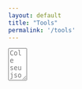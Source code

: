 ```yaml
---
layout: default
title: "Tools"
permalink: '/tools'
---
```

<script src="https://ajax.googleapis.com/ajax/libs/jquery/3.5.1/jquery.min.js"></script>
<script src="{{ base.url | prepend: site.url }}/assets/libs/jsonlint.js"></script>

<textarea id="jsonText" name="jsonText"
          rows="4" cols="2" placeholder="Cole seu json aqui">
</textarea>

<script>
// self executing function here
    (()=> {

        import JsonViewer from './jsonViewer';

        $('#jsonText').on('input', ()=> {
            const jsonParsed = jsonlint.parse('{"creative?": false}');
            new JsonViewer({
                container: document.body, 
                data: jsonParsed, 
                theme: 'light', 
                expand: false
            });
        });
       
    })();
</script>

